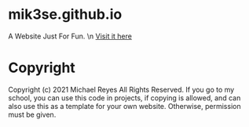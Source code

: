 # mik3se.github.io
A Website Just For Fun. \n
[Visit it here](https://mik3se.github.io)
# Copyright
Copyright (c) 2021 Michael Reyes All Rights Reserved.
If you go to my school, you can use this code in projects, if copying is allowed, and can also use this as a template for your own website.
Otherwise, permission must be given.
